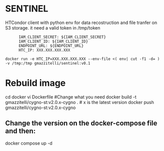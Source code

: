 # SENTINEL
HTCondor client with python env for data recostruction and file tranfer on S3 storage. 
it need a valid token in /tmp/token
```
      IAM_CLIENT_SECRET: ${IAM_CLIENT_SECRET}
      IAM_CLIENT_ID: ${IAM_CLIENT_ID}
      ENDPOINT_URL: ${ENDPOINT_URL}
      HTC_IP: XXX.XXX.XXX.XXX
```



```
docker run -e HTC_IP=XXX.XXX.XXX.XXX --env-file <( env| cut -f1 -d= ) -v /tmp:/tmp gmazzitelli/sentinel:v0.1
```


# Rebuild image

cd docker
vi Dockerfile #Change what you need
docker build -t gmazzitelli/cygno-st:v2.0.x-cygno . # x is the latest version
docker push gmazzitelli/cygno-st:v2.0.x-cygno

## Change the version on the docker-compose file and then:
docker compose up -d
